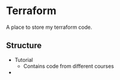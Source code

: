 # Terraform
A place to store my terraform code.

## Structure

- Tutorial
  - Contains code from different courses
- 

